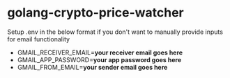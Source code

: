 # golang-crypto-price-watcher

Setup .env in the below format if you don't want to manually provide inputs for email functionality

- GMAIL_RECEIVER_EMAIL=**your receiver email goes here**
- GMAIL_APP_PASSWORD=**your app password goes here**
- GMAIL_FROM_EMAIL=**your sender email goes here**
